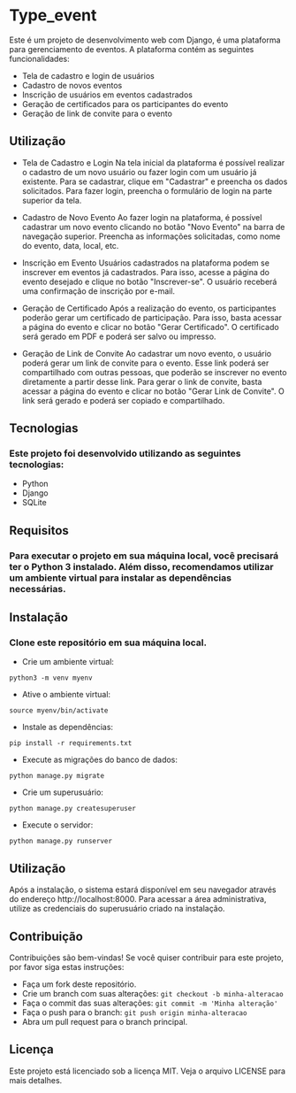 # Type_event
Este é um projeto de desenvolvimento web com Django, é uma plataforma para gerenciamento de eventos. A plataforma contém as seguintes funcionalidades:

- Tela de cadastro e login de usuários
- Cadastro de novos eventos
- Inscrição de usuários em eventos cadastrados
- Geração de certificados para os participantes do evento
- Geração de link de convite para o evento

## Utilização
- Tela de Cadastro e Login
 Na tela inicial da plataforma é possível realizar o cadastro de um novo usuário ou fazer login com um usuário já existente. Para se cadastrar, clique em "Cadastrar" e preencha os dados solicitados. Para fazer login, preencha o formulário de login na parte superior da tela.

- Cadastro de Novo Evento
 Ao fazer login na plataforma, é possível cadastrar um novo evento clicando no botão "Novo Evento" na barra de navegação superior. Preencha as informações solicitadas, como nome do evento, data, local, etc.

- Inscrição em Evento
 Usuários cadastrados na plataforma podem se inscrever em eventos já cadastrados. Para isso, acesse a página do evento desejado e clique no botão "Inscrever-se". O usuário receberá uma confirmação de inscrição por e-mail.

- Geração de Certificado
 Após a realização do evento, os participantes poderão gerar um certificado de participação. Para isso, basta acessar a página do evento e clicar no botão "Gerar Certificado". O certificado será gerado em PDF e poderá ser salvo ou impresso.

- Geração de Link de Convite
 Ao cadastrar um novo evento, o usuário poderá gerar um link de convite para o evento. Esse link poderá ser compartilhado com outras pessoas, que poderão se inscrever no evento diretamente a partir desse link. Para gerar o link de convite, basta acessar a página do evento e clicar no botão "Gerar Link de Convite". O link será gerado e poderá ser copiado e compartilhado.

## Tecnologias
### Este projeto foi desenvolvido utilizando as seguintes tecnologias:

- Python
- Django 
- SQLite

## Requisitos
### Para executar o projeto em sua máquina local, você precisará ter o Python 3 instalado. Além disso, recomendamos utilizar um ambiente virtual para instalar as dependências necessárias.

## Instalação

### Clone este repositório em sua máquina local.

- Crie um ambiente virtual:
```
python3 -m venv myenv
```
- Ative o ambiente virtual:
```
source myenv/bin/activate
```
- Instale as dependências:
```
pip install -r requirements.txt
```
- Execute as migrações do banco de dados:
```
python manage.py migrate
```
- Crie um superusuário:
```
python manage.py createsuperuser
```
- Execute o servidor:
```
python manage.py runserver
```
## Utilização
Após a instalação, o sistema estará disponível em seu navegador através do endereço http://localhost:8000. Para acessar a área administrativa, utilize as credenciais do superusuário criado na instalação.

## Contribuição
Contribuições são bem-vindas! Se você quiser contribuir para este projeto, por favor siga estas instruções:

- Faça um fork deste repositório.
- Crie um branch com suas alterações:
```git checkout -b minha-alteracao```
- Faça o commit das suas alterações:
```git commit -m 'Minha alteração'```
- Faça o push para o branch:
```git push origin minha-alteracao```
- Abra um pull request para o branch principal.
## Licença
Este projeto está licenciado sob a licença MIT. Veja o arquivo LICENSE para mais detalhes.
